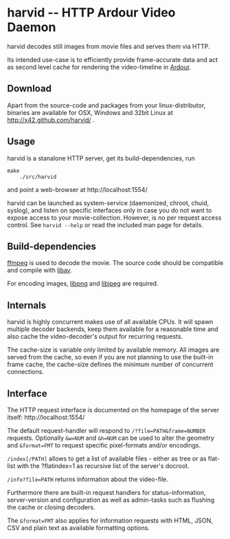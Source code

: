 harvid -- HTTP Ardour Video Daemon
==================================

harvid decodes still images from movie files and serves them via HTTP.

Its intended use-case is to efficiently provide frame-accurate data and
act as second level cache for rendering the video-timeline in
[Ardour](http://ardour.org).


Download
--------

Apart from the source-code and packages from your linux-distributor, binaries
are available for OSX, Windows and 32bit Linux at
http://x42.github.com/harvid/ .


Usage
-----

harvid is a stanalone HTTP server, get its build-dependencies, run

    make
		./src/harvid

and point a web-browser at http://localhost:1554/

harvid can be launched as system-service (daemonized, chroot, chuid, syslog),
and listen on specific interfaces only in case you do not want to expose
access to your movie-collection. However, is no per request access control.
See `harvid --help` or read the included man page for details.

Build-dependencies
------------------

[ffmpeg](http://ffmpeg.org/) is used to decode the movie. The source
code should be compatible and compile with [libav](https://libav.org/).

For encoding images,
[libpng](http://www.libpng.org/pub/png/libpng.html)
and [libjpeg](http://libjpeg.sourceforge.net/) are required.


Internals
---------

harvid is highly concurrent makes use of all available CPUs. It will
spawn multiple decoder backends, keep them available for a reasonable
time and also cache the video-decoder's output for recurring requests.


The cache-size is variable only limited by available memory.
All images are served from the cache, so even if you are not planning
to use the built-in frame cache, the cache-size defines the minimum
number of concurrent connections.

Interface
---------

The HTTP request interface is documented on the homepage of the server
itself: http://localhost:1554/

The default request-handler will respond to `/?file=PATH&frame=NUMBER`
requests. Optionally `&w=NUM` and `&h=NUM` can be used to alter the geometry
and `&format=FMT` to request specific pixel-formats and/or encodings.

`/index[/PATH]` allows to get a list of available files - either as tree or
as flat-list with the ?flatindex=1 as recursive list of the server's docroot.

`/info?file=PATH` returns information about the video-file.

Furthermore there are built-in request handlers for status-information,
server-version and configuration as well as admin-tasks such as flushing
the cache or closing decoders.

The `&format=FMT` also applies for information requests with
HTML, JSON, CSV and plain text as available formatting options.
